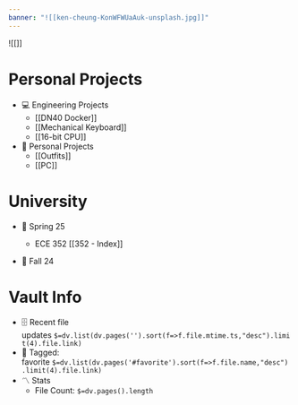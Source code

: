 ```yaml
---
banner: "![[ken-cheung-KonWFWUaAuk-unsplash.jpg]]"
---
```

![[]]
# Personal Projects

- 💻 Engineering Projects
    - [[DN40 Docker]]
    - [[Mechanical Keyboard]]
    - [[16-bit CPU]]
- 👔 Personal Projects
	- [[Outfits]]
	- [[PC]]

# University

- 🌷 Spring 25
	- ECE 352 [[352 - Index]]
    
- 🍂 Fall 24


# Vault Info

- 🗄️ Recent file updates `$=dv.list(dv.pages('').sort(f=>f.file.mtime.ts,"desc").limit(4).file.link)`
- 🔖 Tagged: favorite `$=dv.list(dv.pages('#favorite').sort(f=>f.file.name,"desc").limit(4).file.link)`
- 〽️ Stats
    - File Count: `$=dv.pages().length`